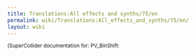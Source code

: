```yaml
---
title: Translations:All effects and synths/75/en
permalink: wiki/Translations:All_effects_and_synths/75/en/
layout: wiki
---
```


<small>(SuperCollider documentation for: PV\_BinShift:
